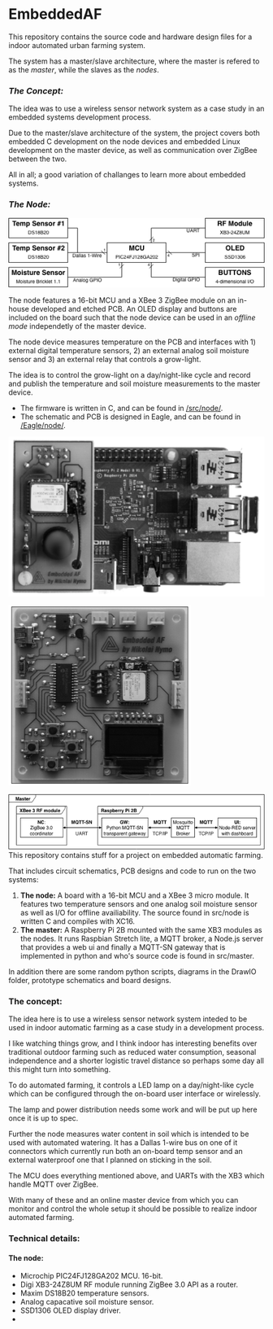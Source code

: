 # EmbeddedAF
This repository contains the source code and hardware design files for a indoor automated urban farming system. 

The system has a master/slave architecture, where the master is refered to as the _master_, while the slaves as the _nodes_.

### **_The Concept:_**
The idea was to use a wireless sensor network system as a case study in an embedded systems development process.

Due to the master/slave architecture of the system, the project covers both embedded C development on the node devices and embedded Linux development on the master device, as well as communication over ZigBee between the two.

All in all; a good variation of challanges to learn more about embedded systems.

### **_The Node:_**
![Node Structure](Docs/Diagrams/Node/node_hardware.png?raw=true "Node Structure")

The node features a 16-bit MCU and a XBee 3 ZigBee module on an in-house developed and etched PCB. An OLED display and buttons are included on the board such that the node device can be used in an _offline mode_ independetly of the master device.

The node device measures temperature on the PCB and interfaces with 1) external digital temperature sensors, 2) an external analog soil moisture sensor and 3) an external relay that controls a grow-light.

The idea is to control the grow-light on a day/night-like cycle and record and publish the temperature and soil moisture measurements to the master device.

* The firmware is written in C, and can be found in [/src/node/](/src/node).
* The schematic and PCB is designed in Eagle, and can be found in [/Eagle/node/](/Eagle/node/).



![Master PCB](Docs/Photos/master_photo.png?raw=true "Master PCB") 

![Node  PCB](Docs/Photos/node_photo.png?raw=true "Node PCB")


![Master Structure](Docs/Diagrams/Master/master_SystemStructure.png?raw=true "Master Structure")
This repository contains stuff for a project on embedded automatic farming.

That includes circuit schematics, PCB designs and code to run on the two systems:

1. **The node:** A board with a 16-bit MCU and a XBee 3 micro module. It features two temperature sensors and one analog soil moisture sensor as well as I/O for offline availiability. The source found in src/node is written C and compiles with XC16.
2. **The master:** A Raspberry Pi 2B mounted with the same XB3 modules as the nodes. It runs Raspbian Stretch lite, a MQTT broker, a Node.js server that provides a web ui and finally a MQTT-SN gateway that is implemented in python and who's source code is found in src/master.

In addition there are some random python scripts, diagrams in the DrawIO folder, prototype schematics and board designs.

### The concept:

The idea here is to use a wireless sensor network system inteded to be used in indoor automatic farming as a case study in a development process.

I like watching things grow, and I think indoor has interesting benefits over traditional outdoor farming such as reduced water consumption, seasonal independence and a shorter logistic travel distance so perhaps some day all this might turn into something.

To do automated farming, it controls a LED lamp on a day/night-like cycle which can be configured through the on-board user interface or wirelessly.

The lamp and power distribution needs some work and will be put up here once it is up to spec. 

Further the node measures water content in soil which is intended to be used with automated watering. It has a Dallas 1-wire bus on one of it connectors which currently run both an on-board temp sensor and an external waterproof one that I planned on sticking in the soil.

The MCU does everything mentioned above, and UARTs with the XB3 which handle MQTT over ZigBee.

With many of these and an online master device from which you can monitor and control the whole setup it should be possible to realize indoor automated farming.

### Technical details:

#### The node:
* Microchip PIC24FJ128GA202 MCU. 16-bit.
* Digi XB3-24Z8UM RF module running ZigBee 3.0 API as a router.
* Maxim DS18B20 temperature sensors.
* Analog capacative soil moisture sensor.
* SSD1306 OLED display driver.
* 





